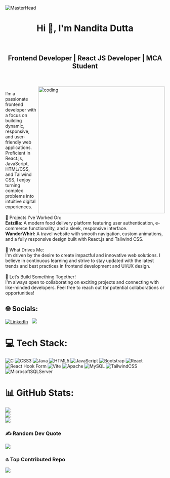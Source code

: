 ![MasterHead](https://camo.githubusercontent.com/8975dd49a0172ee81280dfa659a7572f2bf2d9fd008eb29c067825b3aa6a8e40/68747470733a2f2f63686b736b696c6c732e636f6d2f77702d636f6e74656e742f75706c6f6164732f323032302f30342f504e432d416e696d617465642d42616e6e6572732e676966)
<h1 align="center">Hi 👋, I'm Nandita Dutta</h1>

  <br><h2 align="middle">Frontend Developer | React JS Developer | MCA Student</h2><br><br>
  <img align="right" alt="coding" width="400" src="https://media.tenor.com/QVC1Nmb9TwUAAAAi/coding.gif" >
  <div>I’m a passionate frontend developer with a focus on building dynamic, responsive, and user-friendly web applications. Proficient in React.js, JavaScript, HTML/CSS, and Tailwind CSS, I enjoy turning complex problems into intuitive digital experiences.<br><br>🔧 Projects I've Worked On:<br><b>Eatzilla:</b> A modern food delivery platform featuring user authentication, e-commerce functionality, and a sleek, responsive interface.<br><b>WanderWhirl:</b> A travel website with smooth navigation, custom animations, and a fully responsive design built with React.js and Tailwind CSS.<br><br>🎯 What Drives Me:<br>I'm driven by the desire to create impactful and innovative web solutions. I believe in continuous learning and strive to stay updated with the latest trends and best practices in frontend development and UI/UX design.<br><br>🌱 Let’s Build Something Together!<br>I'm always open to collaborating on exciting projects and connecting with like-minded developers. Feel free to reach out for potential collaborations or opportunities!</div>


## 🌐 Socials:
[![LinkedIn](https://img.shields.io/badge/LinkedIn-%230077B5.svg?logo=linkedin&logoColor=white)](https://linkedin.com/in/https://www.linkedin.com/in/nandita-dutta-662210231) 
&nbsp;
<a href="mailto:nanditadutta994@gmail.com"><img src="https://img.shields.io/badge/-nanditadutta994@gmail.com-D14836?style=flat&logo=Gmail&logoColor=white"/></a>
&nbsp;

# 💻 Tech Stack:
![C](https://img.shields.io/badge/c-%2300599C.svg?style=plastic&logo=c&logoColor=white) ![CSS3](https://img.shields.io/badge/css3-%231572B6.svg?style=plastic&logo=css3&logoColor=white) ![Java](https://img.shields.io/badge/java-%23ED8B00.svg?style=plastic&logo=openjdk&logoColor=white) ![HTML5](https://img.shields.io/badge/html5-%23E34F26.svg?style=plastic&logo=html5&logoColor=white) ![JavaScript](https://img.shields.io/badge/javascript-%23323330.svg?style=plastic&logo=javascript&logoColor=%23F7DF1E) ![Bootstrap](https://img.shields.io/badge/bootstrap-%238511FA.svg?style=plastic&logo=bootstrap&logoColor=white) ![React](https://img.shields.io/badge/react-%2320232a.svg?style=plastic&logo=react&logoColor=%2361DAFB) ![React Hook Form](https://img.shields.io/badge/React%20Hook%20Form-%23EC5990.svg?style=plastic&logo=reacthookform&logoColor=white) ![Vite](https://img.shields.io/badge/vite-%23646CFF.svg?style=plastic&logo=vite&logoColor=white) ![Apache](https://img.shields.io/badge/apache-%23D42029.svg?style=plastic&logo=apache&logoColor=white) ![MySQL](https://img.shields.io/badge/mysql-4479A1.svg?style=plastic&logo=mysql&logoColor=white) ![TailwindCSS](https://img.shields.io/badge/tailwindcss-%2338B2AC.svg?style=plastic&logo=tailwind-css&logoColor=white) ![MicrosoftSQLServer](https://img.shields.io/badge/Microsoft%20SQL%20Server-CC2927?style=plastic&logo=microsoft%20sql%20server&logoColor=white)
# 📊 GitHub Stats:
![](https://github-readme-stats.vercel.app/api?username=nandita994&theme=dark&hide_border=false&include_all_commits=true&count_private=true)<br/>
![](https://github-readme-streak-stats.herokuapp.com/?user=nandita994&theme=dark&hide_border=false)<br/>
![](https://github-readme-stats.vercel.app/api/top-langs/?username=nandita994&theme=dark&hide_border=false&include_all_commits=true&count_private=true&layout=compact)

### ✍️ Random Dev Quote
![](https://quotes-github-readme.vercel.app/api?type=vetical&theme=tokyonight)

### 🔝 Top Contributed Repo
![](https://github-contributor-stats.vercel.app/api?username=nandita994&limit=5&theme=dark&combine_all_yearly_contributions=true)



<!---
- 👋 Hi, I’m Nandita
- 👀 I’m interested in ...
- 🌱 I’m currently learning ...
- 💞️ I’m looking to collaborate on ...
- 📫 How to reach me ...
--->
<!---
nandita994/nandita994 is a ✨ special ✨ repository because its `README.md` (this file) appears on your GitHub profile.
You can click the Preview link to take a look at your changes.
--->
